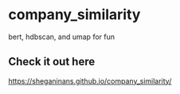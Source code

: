 # company_similarity
bert, hdbscan, and umap for fun

## Check it out here
https://sheganinans.github.io/company_similarity/
